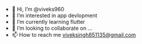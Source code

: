 - 👋 Hi, I’m @viveks960
- 👀 I’m interested in app devlopment
- 🌱 I’m currently learning flutter
- 💞️ I’m looking to collaborate on ...
- 📫 How to reach me viveksingh851135@gmail.com

<!---
viveks960/viveks960 is a ✨ special ✨ repository because its `README.md` (this file) appears on your GitHub profile.
You can click the Preview link to take a look at your changes.
--->
